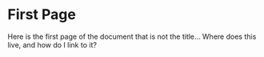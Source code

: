 # First Page

Here is the first page of the document that is not the title... Where does this live, and how do I link to it?
